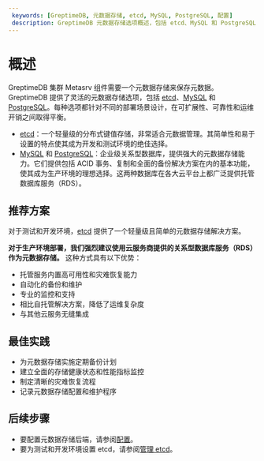 ```yaml
---
 keywords: [GreptimeDB, 元数据存储, etcd, MySQL, PostgreSQL, 配置]
 description: GreptimeDB 元数据存储选项概述，包括 etcd、MySQL 和 PostgreSQL，以及生产环境部署建议。
---
```


# 概述

GreptimeDB 集群 Metasrv 组件需要一个元数据存储来保存元数据。GreptimeDB 提供了灵活的元数据存储选项，包括 [etcd](https://etcd.io/)、[MySQL](https://www.mysql.com/) 和 [PostgreSQL](https://www.postgresql.org/)。每种选项都针对不同的部署场景设计，在可扩展性、可靠性和运维开销之间取得平衡。

- [etcd](https://etcd.io/)：一个轻量级的分布式键值存储，非常适合元数据管理。其简单性和易于设置的特点使其成为开发和测试环境的绝佳选择。
- [MySQL](https://www.mysql.com/) 和 [PostgreSQL](https://www.postgresql.org/)：企业级关系型数据库，提供强大的元数据存储能力。它们提供包括 ACID 事务、复制和全面的备份解决方案在内的基本功能，使其成为生产环境的理想选择。这两种数据库在各大云平台上都广泛提供托管数据库服务（RDS）。

## 推荐方案

对于测试和开发环境，[etcd](https://etcd.io/) 提供了一个轻量级且简单的元数据存储解决方案。

**对于生产环境部署，我们强烈建议使用云服务商提供的关系型数据库服务（RDS）作为元数据存储。** 这种方式具有以下优势：

- 托管服务内置高可用性和灾难恢复能力
- 自动化的备份和维护
- 专业的监控和支持
- 相比自托管解决方案，降低了运维复杂度
- 与其他云服务无缝集成

## 最佳实践

- 为元数据存储实施定期备份计划
- 建立全面的存储健康状态和性能指标监控
- 制定清晰的灾难恢复流程
- 记录元数据存储配置和维护程序

## 后续步骤
- 要配置元数据存储后端，请参阅[配置](/user-guide/administration/manage-metadata/configuration.md)。
- 要为测试和开发环境设置 etcd，请参阅[管理 etcd](/user-guide/administration/manage-metadata/manage-etcd.md)。